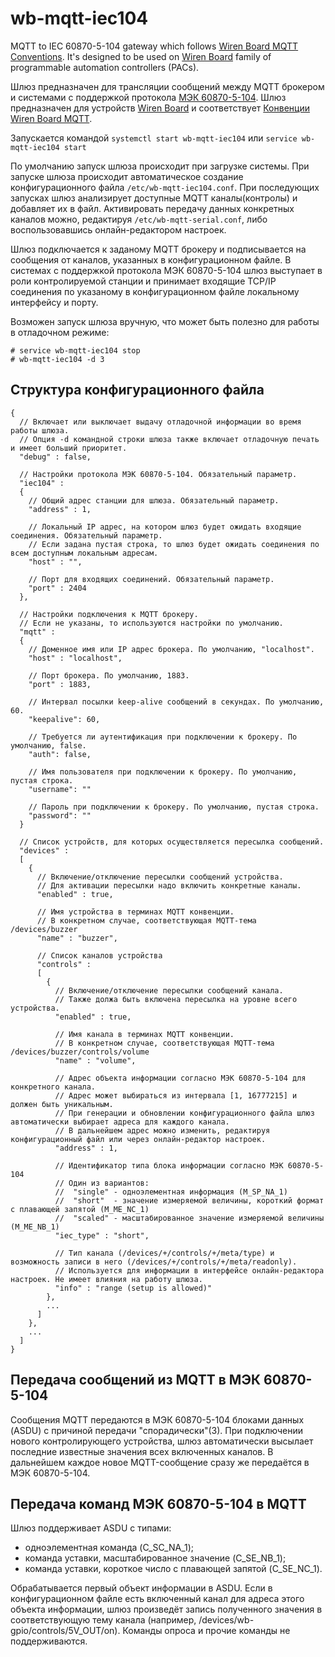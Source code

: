 # wb-mqtt-iec104
MQTT to IEC 60870-5-104 gateway which follows [Wiren Board MQTT Conventions](https://github.com/contactless/homeui/blob/master/conventions.md).
It's designed to be used on [Wiren Board](http://contactless.ru/en/) family of programmable automation controllers (PACs).

Шлюз предназначен для трансляции сообщений между MQTT брокером и системами с поддержкой протокола [МЭК 60870-5-104](https://ru.wikipedia.org/wiki/IEC_60870-5).
Шлюз предназначен для устройств [Wiren Board](http://contactless.ru/en/) и соответствует [Конвенции Wiren Board MQTT](https://github.com/contactless/homeui/blob/master/conventions.md).

Запускается командой `systemctl start wb-mqtt-iec104` или `service wb-mqtt-iec104 start`

По умолчанию запуск шлюза происходит при загрузке системы. При запуске шлюза происходит автоматическое создание конфигурационного файла `/etc/wb-mqtt-iec104.conf`. При последующих запусках шлюз анализирует доступные MQTT каналы(контролы) и добавляет их в файл. Активировать передачу данных конкретных каналов можно, редактируя `/etc/wb-mqtt-serial.conf`, либо воспользовавшись онлайн-редактором настроек.

Шлюз подключается к заданому MQTT брокеру и подписывается на сообщения от каналов, указанных в конфигурационном файле. В системах с поддержкой протокола МЭК 60870-5-104 шлюз выступает в роли контролируемой станции и принимает входящие TCP/IP соединения по указаному в конфигурационном файле локальному интерфейсу и порту.

Возможен запуск шлюза вручную, что может быть полезно для работы в отладочном режиме:
```
# service wb-mqtt-iec104 stop
# wb-mqtt-iec104 -d 3
```

Структура конфигурационного файла
---------------------------------
```
{
  // Включает или выключает выдачу отладочной информации во время работы шлюза.
  // Опция -d командной строки шлюза также включает отладочную печать и имеет больший приоритет.
  "debug" : false,

  // Настройки протокола МЭК 60870-5-104. Обязательный параметр.
  "iec104" :
  {
    // Общий адрес станции для шлюза. Обязательный параметр.
    "address" : 1,

    // Локальный IP адрес, на котором шлюз будет ожидать входящие соединения. Обязательный параметр.
    // Если задана пустая строка, то шлюз будет ожидать соединения по всем доступным локальным адресам.
    "host" : "",

    // Порт для входящих соединений. Обязательный параметр.
    "port" : 2404
  },

  // Настройки подключения к MQTT брокеру.
  // Если не указаны, то используются настройки по умолчанию.
  "mqtt" :
  {
    // Доменное имя или IP адрес брокера. По умолчанию, "localhost".
    "host" : "localhost",

    // Порт брокера. По умолчанию, 1883.
    "port" : 1883,

    // Интервал посылки keep-alive сообщений в секундах. По умолчанию, 60.
    "keepalive": 60,

    // Требуется ли аутентификация при подключении к брокеру. По умолчанию, false.
    "auth": false,

    // Имя пользователя при подключении к брокеру. По умолчанию, пустая строка.
    "username": ""

    // Пароль при подключении к брокеру. По умолчанию, пустая строка.
    "password": ""
  }

  // Список устройств, для которых осуществляется пересылка сообщений.
  "devices" :
  [
    {
      // Включение/отключение пересылки сообщений устройства.
      // Для активации пересылки надо включить конкретные каналы.
      "enabled" : true,
  
      // Имя устройства в терминах MQTT конвенции.
      // В конкретном случае, соответствующая MQTT-тема /devices/buzzer
      "name" : "buzzer",

      // Список каналов устройства
      "controls" :
      [
        {
          // Включение/отключение пересылки сообщений канала.
          // Также должа быть включена пересылка на уровне всего устройства.
          "enabled" : true,

          // Имя канала в терминах MQTT конвенции.
          // В конкретном случае, соответствующая MQTT-тема /devices/buzzer/controls/volume
          "name" : "volume",

          // Адрес объекта информации согласно МЭК 60870-5-104 для конкретного канала.
          // Адрес может выбираться из интервала [1, 16777215] и должен быть уникальным.
          // При генерации и обновлении конфигурационного файла шлюз автоматически выбирает адреса для каждого канала.
          // В дальнейшем адрес можно изменить, редактируя конфигурационный файл или через онлайн-редактор настроек.
          "address" : 1,

          // Идентификатор типа блока информации согласно МЭК 60870-5-104
          // Один из вариантов:
          //  "single" - одноэлементная информация (М_SP_NA_1)
          //  "short"  - значение измеряемой величины, короткий формат с плавающей запятой (М_ME_NC_1)
          //  "scaled" - масштабированное значение измеряемой величины (М_ME_NB_1)
          "iec_type" : "short",

          // Тип канала (/devices/+/controls/+/meta/type) и возможность записи в него (/devices/+/controls/+/meta/readonly).
          // Используется для информации в интерфейсе онлайн-редактора настроек. Не имеет влияния на работу шлюза.
          "info" : "range (setup is allowed)"
        },
        ...
      ]
    },
    ...
  ]
}
```

Передача сообщений из MQTT в МЭК 60870-5-104
--------------------------------------------
Сообщения MQTT передаются в МЭК 60870-5-104 блоками данных (ASDU) с причиной передачи "спорадически"(3). При подключении нового контролирующего устройства, шлюз автоматически высылает последние известные значения всех включенных каналов. В дальнейшем каждое новое MQTT-сообщение сразу же передаётся в МЭК 60870-5-104.

Передача команд МЭК 60870-5-104 в MQTT
--------------------------------------------
Шлюз поддерживает ASDU с типами:
- одноэлементная команда (C_SC_NA_1);
- команда уставки, масштабированное значение (C_SE_NB_1);
- команда уставки, короткое число с плавающей запятой (C_SE_NC_1).

Обрабатывается первый объект информации в ASDU. Если в конфигурационном файле есть включенный канал для адреса этого объекта информации, шлюз произведёт запись полученного значения в соответствующую тему канала (например, /devices/wb-gpio/controls/5V_OUT/on).
Команды опроса и прочие команды не поддерживаются.